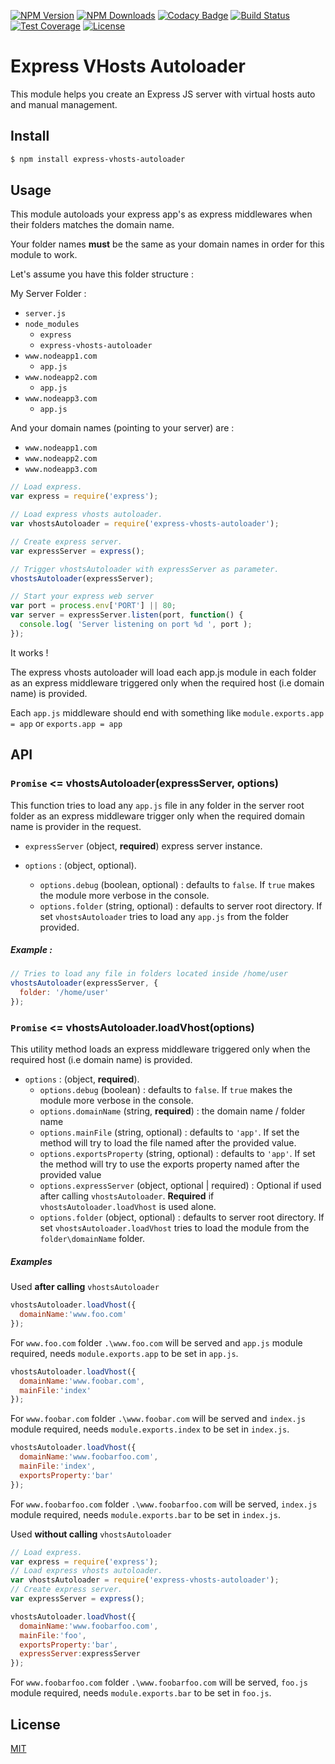 [![NPM Version][npm-image]][npm-url]
[![NPM Downloads][downloads-image]][downloads-url]
[![Codacy Badge][codacy-image]][codacy-url]
[![Build Status][circleci-image]][circleci-url]
[![Test Coverage][coveralls-image]][coveralls-url]
[![License][license-image]][license-url]

# Express VHosts Autoloader

This module helps you create an Express JS server with virtual hosts auto and manual management.

## Install

```sh
$ npm install express-vhosts-autoloader
```

## Usage

This module autoloads your express app's as express middlewares when their folders matches the domain name.

Your folder names **must** be the same as your domain names in order for this module to work.

Let's assume you have this folder structure :

My Server Folder :
* `server.js`
* `node_modules`
  * `express`
  * `express-vhosts-autoloader`
* `www.nodeapp1.com`
  * `app.js `
* `www.nodeapp2.com`
  * `app.js`
* `www.nodeapp3.com`
  * `app.js`

And your domain names (pointing to your server) are :
* `www.nodeapp1.com`
* `www.nodeapp2.com`
* `www.nodeapp3.com`

```javascript
// Load express.
var express = require('express');

// Load express vhosts autoloader.
var vhostsAutoloader = require('express-vhosts-autoloader');

// Create express server.
var expressServer = express();

// Trigger vhostsAutoloader with expressServer as parameter.
vhostsAutoloader(expressServer);

// Start your express web server
var port = process.env['PORT'] || 80;
var server = expressServer.listen(port, function() {
  console.log( 'Server listening on port %d ', port );
});
```

It works !

The express vhosts autoloader will load each app.js module in each folder as an express middleware triggered only when the required host (i.e domain name) is provided.

Each `app.js` middleware should end with something like `module.exports.app = app` or `exports.app = app`

## API

### `Promise` <= vhostsAutoloader(expressServer, options)

This function tries to load any `app.js` file in any folder in the server root folder as an express middleware trigger only when the required domain name is provider in the request.

* `expressServer` (object, **required**) express server instance.

* `options` : (object, optional).
  *  `options.debug` (boolean, optional) : defaults to `false`. If `true` makes the module more verbose in the console.
  *  `options.folder` (string, optional) : defaults to server root directory. If set `vhostsAutoloader` tries to load any `app.js` from the folder provided.

##### Example :

```javascript
// Tries to load any file in folders located inside /home/user
vhostsAutoloader(expressServer, {
  folder: '/home/user'
});
```
### `Promise` <= vhostsAutoloader.loadVhost(options)

This utility method loads an express middleware triggered only when the required host (i.e domain name) is provided.

* `options` : (object, **required**).
  *  `options.debug` (boolean) : defaults to `false`. If `true` makes the module more verbose in the console.
  *  `options.domainName` (string, **required**) : the domain name / folder name
  *  `options.mainFile` (string, optional) : defaults to `'app'`. If set the method will try to load the file named after the provided value.
  *  `options.exportsProperty` (string, optional) : defaults to `'app'`. If set the method will try to use the exports property named after the provided value
  *  `options.expressServer` (object, optional | required) : Optional if used after calling `vhostsAutoloader`. **Required** if `vhostsAutoloader.loadVhost` is used alone.
  *  `options.folder` (object, optional) : defaults to server root directory. If set `vhostsAutoloader.loadVhost` tries to load the module from the `folder\domainName` folder.

##### Examples

Used **after calling** `vhostsAutoloader`

```javascript
vhostsAutoloader.loadVhost({
  domainName:'www.foo.com'
});
```
For `www.foo.com` folder `.\www.foo.com` will be served and `app.js` module required, needs `module.exports.app` to be set in `app.js`.

```javascript
vhostsAutoloader.loadVhost({
  domainName:'www.foobar.com',
  mainFile:'index'
});
```
For `www.foobar.com` folder `.\www.foobar.com` will be served and `index.js` module required, needs `module.exports.index` to be set in `index.js`.

```javascript
vhostsAutoloader.loadVhost({
  domainName:'www.foobarfoo.com',
  mainFile:'index',
  exportsProperty:'bar'
});
```
For `www.foobarfoo.com` folder `.\www.foobarfoo.com` will be served, `index.js` module required, needs `module.exports.bar` to be set in `index.js`.

Used **without calling** `vhostsAutoloader`

```javascript
// Load express.
var express = require('express');
// Load express vhosts autoloader.
var vhostsAutoloader = require('express-vhosts-autoloader');
// Create express server.
var expressServer = express();

vhostsAutoloader.loadVhost({
  domainName:'www.foobarfoo.com',
  mainFile:'foo',
  exportsProperty:'bar',
  expressServer:expressServer
});
```
For `www.foobarfoo.com` folder `.\www.foobarfoo.com` will be served, `foo.js` module required, needs `module.exports.bar` to be set in `foo.js`.

## License

[MIT](LICENSE)

[npm-image]: https://img.shields.io/npm/v/express-vhosts-autoloader
[npm-url]: https://npmjs.org/package/express-vhosts-autoloader
[downloads-image]: https://img.shields.io/npm/dw/express-vhosts-autoloader
[downloads-url]: https://npmjs.org/package/express-vhosts-autoloader
[circleci-image]:  https://img.shields.io/circleci/build/github/Sami-Radi/express-vhosts-autoloader/master
[circleci-url]:  https://circleci.com/gh/Sami-Radi/express-vhosts-autoloader/tree/master
[coveralls-image]: https://coveralls.io/repos/github/Sami-Radi/express-vhosts-autoloader/badge.svg?branch=master
[coveralls-url]: https://coveralls.io/github/Sami-Radi/express-vhosts-autoloader?branch=master
[codacy-image]: https://app.codacy.com/project/badge/Grade/8123da10bc2b4a888c2886db6104cf35
[codacy-url]: https://www.codacy.com/gh/Sami-Radi/express-vhosts-autoloader/dashboard
[license-image]: https://img.shields.io/npm/l/express-vhosts-autoloader
[license-url]: https://github.com/Sami-Radi/express-vhosts-autoloader/blob/master/LICENSE
